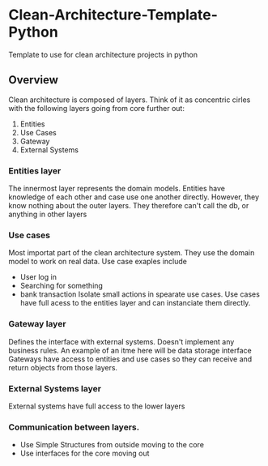 # Clean-Architecture-Template-Python
Template to use for clean architecture projects in python
## Overview
Clean architecture is composed of layers. Think of it as concentric cirles with the following layers going from core further out:
1. Entities
2. Use Cases
3. Gateway
4. External Systems

### Entities layer
The innermost layer represents the domain models.
Entities have knowledge of each other and case use one another directly. However, they know nothing about the outer layers. They therefore can't call the db, or anything in other layers

### Use cases
Most importat part of the clean architecture system. They use the domain model to work on real data. Use case exaples include
- User log in
- Searching for something
- bank transaction
Isolate small actions in spearate use cases. Use cases have full acess to the entities layer and can instanciate them directly.

### Gateway layer
Defines the interface with external systems. Doesn't implement any business rules.
An example of an itme here will be data storage interface
Gateways have access to entities and use cases so they can receive and return objects from those layers.

### External Systems layer
External systems have full access to the lower layers

### Communication between layers.
- Use Simple Structures from outside moving to the core
- Use interfaces for the core moving out